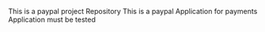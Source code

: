 This is a paypal project Repository
This is a paypal Application for payments
Application must be tested
